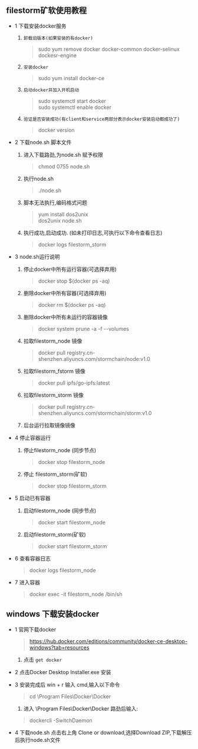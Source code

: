 ##   filestorm矿软使用教程
- 1  下载安装docker服务
     1. `卸载旧版本(如果安装的有docker)`
        > sudo yum remove docker  docker-common docker-selinux dockesr-engine  
     2. `安装docker`  
        > sudo yum install docker-ce  
     3. `启动docker并加入开机启动`
         > sudo systemctl start docker  
           sudo systemctl enable docker  
     4. `验证是否安装成功(有client和service两部分表示docker安装启动都成功了)`
        > docker version  
       
- 2  下载node.sh 脚本文件 
     1. 进入下载路劲,为node.sh 赋予权限  
        > chmod 0755 node.sh
     2. 执行node.sh  
        >./node.sh
     3. 脚本无法执行,编码格式问题
        > yum install dos2unix  
         dos2unix node.sh
     4. 执行成功,启动成功. (如未打印日志,可执行以下命令查看日志)  
        > docker logs filestorm_storm
- 3  node.sh运行说明
     1. 停止docker中所有运行容器(可选择弃用)   
        > docker stop $(docker ps -aq) 
     2. 删除docker中所有容器(可选择弃用)
        > docker rm $(docker ps -aq)  
     3. 删除docker中所有未运行的容器镜像                              
        > docker system prune -a -f --volumes
     4. 拉取filestorm_node 镜像
        > docker pull registry.cn-shenzhen.aliyuncs.com/stormchain/node:v1.0                                                           
     5. 拉取filestorm_fstorm 镜像
        >  docker pull ipfs/go-ipfs:latest
     6. 拉取filestorm_storm 镜像
        >  docker pull registry.cn-shenzhen.aliyuncs.com/stormchain/storm:v1.0  
     7. 后台运行拉取镜像镜像
- 4  停止容器运行  
     1. 停止filestorm_node  (同步节点)  
        > docker stop filestorm_node
     2. 停止 filestorm_storm(矿软)
        > docker stop filestorm_storm
- 5  启动已有容器  
     1. 启动filestorm_node  (同步节点)  
        > docker start filestorm_node                               
     2. 启动filestorm_storm(矿软)
        > docker start filestorm_storm
- 6  查看容器日志
    > docker logs filestorm_node
- 7  进入容器
    > docker exec -it filestorm_node /bin/sh
## windows 下载安装docker
- 1 官网下载docker
    > https://hub.docker.com/editions/community/docker-ce-desktop-windows?tab=resources  
    1. 点击 `get docker`
- 2 点击Docker Desktop Installer.exe 安装

- 3 安装完成后 win + r 输入 cmd,输入以下命令  
    > cd \Program Files\Docker\Docker
    1. 进入 \Program Files\Docker\Docker 路劲后输入:
     > dockercli -SwitchDaemon  
- 4 下载node.sh 点击右上角 Clone or download,选择Download ZIP,下载解压后执行node.sh文件
